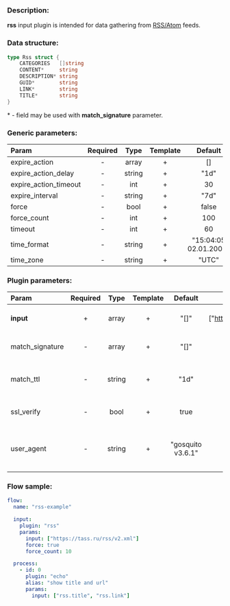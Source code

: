 ### Description:

**rss** input plugin is intended for data gathering from [RSS/Atom](https://en.wikipedia.org/wiki/RSS) feeds.

### Data structure:

```go
type Rss struct {
	CATEGORIES   []string
	CONTENT*     string
	DESCRIPTION* string
	GUID*        string
	LINK*        string
	TITLE*       string
}
```

&ast; - field may be used with **match_signature** parameter.

### Generic parameters:

| Param                 | Required |  Type  | Template |        Default        |
|:----------------------|:--------:|:------:|:--------:|:---------------------:|
| expire_action         |    -     | array  |    +     |          []           |
| expire_action_delay   |    -     | string |    +     |         "1d"          |
| expire_action_timeout |    -     |  int   |    +     |          30           |
| expire_interval       |    -     | string |    +     |         "7d"          |
| force                 |    -     |  bool  |    +     |         false         |
| force_count           |    -     |  int   |    +     |          100          |
| timeout               |    -     |  int   |    +     |          60           |
| time_format           |    -     | string |    +     | "15:04:05 02.01.2006" |
| time_zone             |    -     | string |    +     |         "UTC"         |


### Plugin parameters:

| Param           | Required |  Type  | Template |      Default      |            Example             | Description                                |
|:----------------|:--------:|:------:|:--------:|:-----------------:|:------------------------------:|:-------------------------------------------|
| **input**       |    +     | array  |    +     |       "[]"        | ["https://tass.ru/rss/v2.xml"] | List of RSS/Atom feeds.                    |
| match_signature |    -     | array  |    +     |       "[]"        |       ["source", "time"]       | Match new articles by signature.           |
| match_ttl       |    -     | string |    +     |       "1d"        |             "24h"              | TTL (Time To Live) for matched signatures. |
| ssl_verify      |    -     |  bool  |    +     |       true        |             false              | Verify server certificate.                 |
| user_agent      |    -     | string |    +     | "gosquito v3.6.1" |         "webchela 1.0"         | Custom User-Agent for feed access.         |


### Flow sample:

```yaml
flow:
  name: "rss-example"

  input:
    plugin: "rss"
    params:
      input: ["https://tass.ru/rss/v2.xml"]
      force: true
      force_count: 10

  process:
    - id: 0
      plugin: "echo"
      alias: "show title and url"
      params:
        input: ["rss.title", "rss.link"]

```


